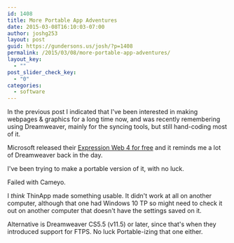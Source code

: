 ```yaml
---
id: 1408
title: More Portable App Adventures
date: 2015-03-08T16:10:03-07:00
author: joshg253
layout: post
guid: https://gundersons.us/josh/?p=1408
permalink: /2015/03/08/more-portable-app-adventures/
layout_key:
  - ""
post_slider_check_key:
  - "0"
categories:
  - software
---
```

In the previous post I indicated that I've been interested in making webpages &amp; graphics for a long time now, and was recently remembering using Dreamweaver, mainly for the syncing tools, but still hand-coding most of it.

Microsoft released their <a href="https://www.microsoft.com/en-us/download/details.aspx?id=36179">Expression Web 4 for free</a> and it reminds me a lot of Dreamweaver back in the day.

I've been trying to make a portable version of it, with no luck.

Failed with Cameyo.

I <em>think</em> ThinApp made something usable. It didn't work at all on another computer, although that one had Windows 10 TP so might need to check it out on another computer that doesn't have the settings saved on it.

Alternative is Dreamweaver CS5.5 (v11.5) or later, since that's when they introduced support for FTPS. No luck Portable-izing that one either.